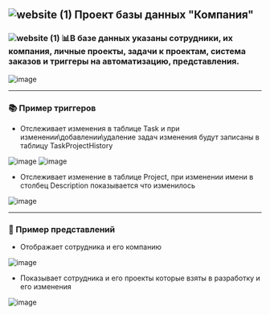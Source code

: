![website (1)](https://github.com/yoogus/ProjectDBCompany/assets/110523242/7b96cc07-7e2b-4926-804f-e6182caebecc) 
Проект базы данных "Компания"
---
### ![website (1)](https://github.com/yoogus/ProjectDBCompany/assets/110523242/7b96cc07-7e2b-4926-804f-e6182caebecc) 📊В базе данных указаны сотрудники, их компания, личные проекты, задачи к проектам, система заказов и триггеры на автоматизацию, представления.
![image](https://github.com/yoogus/ProjectDBCompany/assets/110523242/ceff3e9c-eb64-42d1-bcec-57e3213b368b)

---
### 📚 Пример триггеров

- Отслеживает изменения в таблице Task и при изменении\добавлении\удаление задач изменения будут записаны в таблицу TaskProjectHistory

![image](https://github.com/yoogus/ProjectDBCompany/assets/110523242/4f0da69d-65a6-45b3-bd83-911ac394dd9f)
![image](https://github.com/yoogus/ProjectDBCompany/assets/110523242/5a18fa3d-5ebb-45e5-8b4e-457923642356)
- Отслеживает изменение в таблице Project, при изменении имени в столбец Description показывается что изменилось

![image](https://github.com/yoogus/ProjectDBCompany/assets/110523242/7ea16e0a-6524-48f5-b13e-03bf707a878f)

---
### 🔆 Пример представлений

- Отображает сотрудника и его компанию

![image](https://github.com/yoogus/ProjectDBCompany/assets/110523242/21746875-f1da-49ca-b4ed-8df907694663)

- Показывает сотрудника и его проекты которые взяты в разработку и его изменения

![image](https://github.com/yoogus/ProjectDBCompany/assets/110523242/77203a9b-a5fc-44da-8568-d4b8f41e0806)

